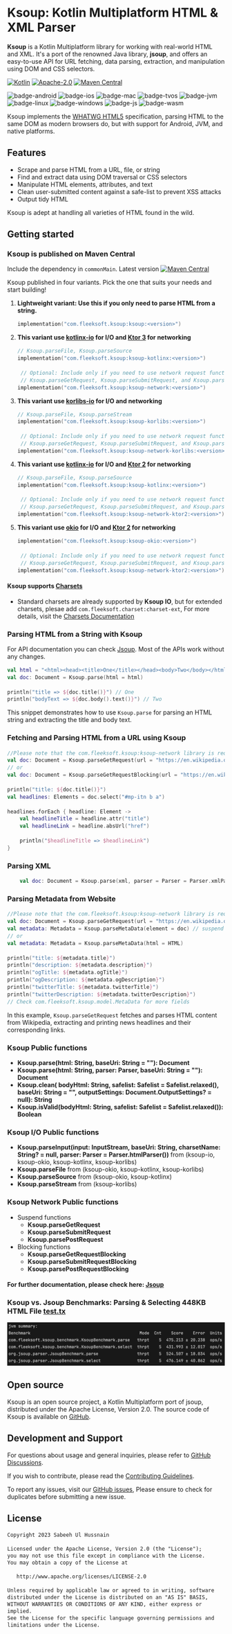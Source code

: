 # Ksoup: Kotlin Multiplatform HTML & XML Parser

**Ksoup** is a Kotlin Multiplatform library for working with real-world HTML and XML. It's a port of the renowned Java library, **jsoup**, and offers an easy-to-use API for URL fetching, data parsing, extraction, and manipulation using DOM and CSS selectors.

[![Kotlin](https://img.shields.io/badge/Kotlin-2.1.0-blue.svg?style=flat&logo=kotlin)](https://kotlinlang.org)
[![Apache-2.0](https://img.shields.io/badge/License-Apache%202.0-green.svg)](https://opensource.org/licenses/Apache-2.0)
[![Maven Central](https://img.shields.io/maven-central/v/com.fleeksoft.ksoup/ksoup.svg)](https://central.sonatype.com/artifact/com.fleeksoft.ksoup/ksoup)

![badge-android](http://img.shields.io/badge/platform-android-6EDB8D.svg?style=flat)
![badge-ios](http://img.shields.io/badge/platform-ios-CDCDCD.svg?style=flat)
![badge-mac](http://img.shields.io/badge/platform-macos-111111.svg?style=flat)
![badge-tvos](http://img.shields.io/badge/platform-tvos-808080.svg?style=flat)
![badge-jvm](http://img.shields.io/badge/platform-jvm-DB413D.svg?style=flat)
![badge-linux](http://img.shields.io/badge/platform-linux-2D3F6C.svg?style=flat)
![badge-windows](http://img.shields.io/badge/platform-windows-4D76CD.svg?style=flat)
![badge-js](https://img.shields.io/badge/platform-js-F8DB5D.svg?style=flat)
![badge-wasm](https://img.shields.io/badge/platform-wasm-F8DB5D.svg?style=flat)

Ksoup implements the [WHATWG HTML5](https://html.spec.whatwg.org/multipage/) specification, parsing HTML to the same DOM as modern browsers do, but with support for Android, JVM, and native platforms.

## Features
- Scrape and parse HTML from a URL, file, or string
- Find and extract data using DOM traversal or CSS selectors
- Manipulate HTML elements, attributes, and text
- Clean user-submitted content against a safe-list to prevent XSS attacks
- Output tidy HTML

Ksoup is adept at handling all varieties of HTML found in the wild.

## Getting started
### Ksoup is published on Maven Central
Include the dependency in `commonMain`. Latest version [![Maven Central](https://img.shields.io/maven-central/v/com.fleeksoft.ksoup/ksoup.svg)](https://central.sonatype.com/artifact/com.fleeksoft.ksoup/ksoup)

Ksoup published in four variants. Pick the one that suits your needs and start building!
1. **Lightweight variant: Use this if you only need to parse HTML from a string.**
   ```kotlin
   implementation("com.fleeksoft.ksoup:ksoup:<version>")
    ```
2. **This variant use [kotlinx-io](https://github.com/Kotlin/kotlinx-io) for I/O and [Ktor 3](https://github.com/ktorio/ktor) for networking**
   ```kotlin
   // Ksoup.parseFile, Ksoup.parseSource
   implementation("com.fleeksoft.ksoup:ksoup-kotlinx:<version>")
   
    // Optional: Include only if you need to use network request functions such as
    // Ksoup.parseGetRequest, Ksoup.parseSubmitRequest, and Ksoup.parsePostRequest
   implementation("com.fleeksoft.ksoup:ksoup-network:<version>")
    ```

3. **This variant use [korlibs-io](https://github.com/korlibs/korlibs-io) for I/O and networking**
   ```kotlin
   // Ksoup.parseFile, Ksoup.parseStream
   implementation("com.fleeksoft.ksoup:ksoup-korlibs:<version>")

    // Optional: Include only if you need to use network request functions such as
    // Ksoup.parseGetRequest, Ksoup.parseSubmitRequest, and Ksoup.parsePostRequest
   implementation("com.fleeksoft.ksoup:ksoup-network-korlibs:<version>")
    ```

4. **This variant use [kotlinx-io](https://github.com/Kotlin/kotlinx-io) for I/O and [Ktor 2](https://github.com/ktorio/ktor) for networking**
   ```kotlin
   // Ksoup.parseFile, Ksoup.parseSource
   implementation("com.fleeksoft.ksoup:ksoup-kotlinx:<version>")

    // Optional: Include only if you need to use network request functions such as
    // Ksoup.parseGetRequest, Ksoup.parseSubmitRequest, and Ksoup.parsePostRequest
   implementation("com.fleeksoft.ksoup:ksoup-network-ktor2:<version>")
    ```
5. **This variant use [okio](https://github.com/square/okio) for I/O and [Ktor 2](https://github.com/ktorio/ktor) for networking**
   ```kotlin
   implementation("com.fleeksoft.ksoup:ksoup-okio:<version>")

    // Optional: Include only if you need to use network request functions such as
    // Ksoup.parseGetRequest, Ksoup.parseSubmitRequest, and Ksoup.parsePostRequest
   implementation("com.fleeksoft.ksoup:ksoup-network-ktor2:<version>")
    ```

#### Ksoup supports [Charsets](https://github.com/fleeksoft/fleeksoft-io/blob/main/CharsetsReadme.md)
- Standard charsets are already supported by **Ksoup IO**, but for extended charsets, plesae add `com.fleeksoft.charset:charset-ext`, For more details, visit the [Charsets Documentation](https://github.com/fleeksoft/fleeksoft-io/blob/main/CharsetsReadme.md)

### Parsing HTML from a String with Ksoup
For API documentation you can check [Jsoup](https://jsoup.org/). Most of the APIs work without any changes.
```kotlin
val html = "<html><head><title>One</title></head><body>Two</body></html>"
val doc: Document = Ksoup.parse(html = html)

println("title => ${doc.title()}") // One
println("bodyText => ${doc.body().text()}") // Two
```
This snippet demonstrates how to use `Ksoup.parse` for parsing an HTML string and extracting the title and body text.

### Fetching and Parsing HTML from a URL using Ksoup
```kotlin
//Please note that the com.fleeksoft.ksoup:ksoup-network library is required for Ksoup.parseGetRequest.
val doc: Document = Ksoup.parseGetRequest(url = "https://en.wikipedia.org/") // suspend function
// or
val doc: Document = Ksoup.parseGetRequestBlocking(url = "https://en.wikipedia.org/")

println("title: ${doc.title()}")
val headlines: Elements = doc.select("#mp-itn b a")

headlines.forEach { headline: Element ->
    val headlineTitle = headline.attr("title")
    val headlineLink = headline.absUrl("href")

    println("$headlineTitle => $headlineLink")
}
```

### Parsing XML
```kotlin
    val doc: Document = Ksoup.parse(xml, parser = Parser = Parser.xmlParser())
```

### Parsing Metadata from Website
```kotlin
//Please note that the com.fleeksoft.ksoup:ksoup-network library is required for Ksoup.parseGetRequest.
val doc: Document = Ksoup.parseGetRequest(url = "https://en.wikipedia.org/") // suspend function
val metadata: Metadata = Ksoup.parseMetaData(element = doc) // suspend function
// or
val metadata: Metadata = Ksoup.parseMetaData(html = HTML)

println("title: ${metadata.title}")
println("description: ${metadata.description}")
println("ogTitle: ${metadata.ogTitle}")
println("ogDescription: ${metadata.ogDescription}")
println("twitterTitle: ${metadata.twitterTitle}")
println("twitterDescription: ${metadata.twitterDescription}")
// Check com.fleeksoft.ksoup.model.MetaData for more fields
```

In this example, `Ksoup.parseGetRequest` fetches and parses HTML content from Wikipedia, extracting and printing news headlines and their corresponding links.
### Ksoup Public functions
  - **Ksoup.parse(html: String, baseUri: String = ""): Document**
  - **Ksoup.parse(html: String, parser: Parser, baseUri: String = ""): Document**
  - **Ksoup.clean( bodyHtml: String, safelist: Safelist = Safelist.relaxed(), baseUri: String = "", outputSettings: Document.OutputSettings? = null): String**
  - **Ksoup.isValid(bodyHtml: String, safelist: Safelist = Safelist.relaxed()): Boolean**
### Ksoup I/O Public functions
  - **Ksoup.parseInput(input: InputStream, baseUri: String, charsetName: String? = null, parser: Parser = Parser.htmlParser())** from (ksoup-io, ksoup-okio, ksoup-kotlinx, ksoup-korlibs)
  - **Ksoup.parseFile** from (ksoup-okio, ksoup-kotlinx, ksoup-korlibs)
  - **Ksoup.parseSource** from (ksoup-okio, ksoup-kotlinx)
  - **Ksoup.parseStream** from (ksoup-korlibs)

### Ksoup Network Public functions
- Suspend functions
    - **Ksoup.parseGetRequest**
    - **Ksoup.parseSubmitRequest**
    - **Ksoup.parsePostRequest**
- Blocking functions
  - **Ksoup.parseGetRequestBlocking**
  - **Ksoup.parseSubmitRequestBlocking**
  - **Ksoup.parsePostRequestBlocking**

#### For further documentation, please check here: [Jsoup](https://jsoup.org/)

### Ksoup vs. Jsoup Benchmarks: Parsing & Selecting 448KB HTML File [test.tx](https://github.com/fleeksoft/ksoup/blob/develop/ksoup-test/testResources/test.txt)
![Ksoup vs Jsoup](benchmark1.png)

## Open source
Ksoup is an open source project, a Kotlin Multiplatform port of jsoup, distributed under the Apache License, Version 2.0. The source code of Ksoup is available on [GitHub](https://github.com/fleeksoft/ksoup).


## Development and Support
For questions about usage and general inquiries, please refer to [GitHub Discussions](https://github.com/fleeksoft/ksoup/discussions).

If you wish to contribute, please read the [Contributing Guidelines](CONTRIBUTING.md).

To report any issues, visit our [GitHub issues](https://github.com/fleeksoft/ksoup/issues), Please ensure to check for duplicates before submitting a new issue.



## License

    Copyright 2023 Sabeeh Ul Hussnain

    Licensed under the Apache License, Version 2.0 (the "License");
    you may not use this file except in compliance with the License.
    You may obtain a copy of the License at

       http://www.apache.org/licenses/LICENSE-2.0

    Unless required by applicable law or agreed to in writing, software
    distributed under the License is distributed on an "AS IS" BASIS,
    WITHOUT WARRANTIES OR CONDITIONS OF ANY KIND, either express or implied.
    See the License for the specific language governing permissions and
    limitations under the License.
